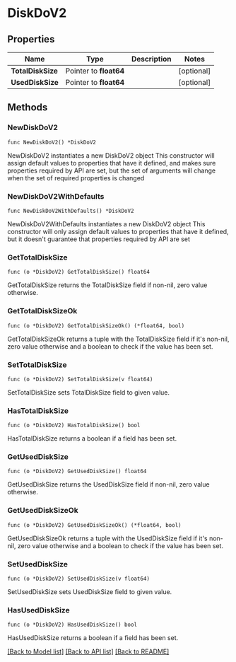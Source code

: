 # DiskDoV2

## Properties

Name | Type | Description | Notes
------------ | ------------- | ------------- | -------------
**TotalDiskSize** | Pointer to **float64** |  | [optional] 
**UsedDiskSize** | Pointer to **float64** |  | [optional] 

## Methods

### NewDiskDoV2

`func NewDiskDoV2() *DiskDoV2`

NewDiskDoV2 instantiates a new DiskDoV2 object
This constructor will assign default values to properties that have it defined,
and makes sure properties required by API are set, but the set of arguments
will change when the set of required properties is changed

### NewDiskDoV2WithDefaults

`func NewDiskDoV2WithDefaults() *DiskDoV2`

NewDiskDoV2WithDefaults instantiates a new DiskDoV2 object
This constructor will only assign default values to properties that have it defined,
but it doesn't guarantee that properties required by API are set

### GetTotalDiskSize

`func (o *DiskDoV2) GetTotalDiskSize() float64`

GetTotalDiskSize returns the TotalDiskSize field if non-nil, zero value otherwise.

### GetTotalDiskSizeOk

`func (o *DiskDoV2) GetTotalDiskSizeOk() (*float64, bool)`

GetTotalDiskSizeOk returns a tuple with the TotalDiskSize field if it's non-nil, zero value otherwise
and a boolean to check if the value has been set.

### SetTotalDiskSize

`func (o *DiskDoV2) SetTotalDiskSize(v float64)`

SetTotalDiskSize sets TotalDiskSize field to given value.

### HasTotalDiskSize

`func (o *DiskDoV2) HasTotalDiskSize() bool`

HasTotalDiskSize returns a boolean if a field has been set.

### GetUsedDiskSize

`func (o *DiskDoV2) GetUsedDiskSize() float64`

GetUsedDiskSize returns the UsedDiskSize field if non-nil, zero value otherwise.

### GetUsedDiskSizeOk

`func (o *DiskDoV2) GetUsedDiskSizeOk() (*float64, bool)`

GetUsedDiskSizeOk returns a tuple with the UsedDiskSize field if it's non-nil, zero value otherwise
and a boolean to check if the value has been set.

### SetUsedDiskSize

`func (o *DiskDoV2) SetUsedDiskSize(v float64)`

SetUsedDiskSize sets UsedDiskSize field to given value.

### HasUsedDiskSize

`func (o *DiskDoV2) HasUsedDiskSize() bool`

HasUsedDiskSize returns a boolean if a field has been set.


[[Back to Model list]](../README.md#documentation-for-models) [[Back to API list]](../README.md#documentation-for-api-endpoints) [[Back to README]](../README.md)



